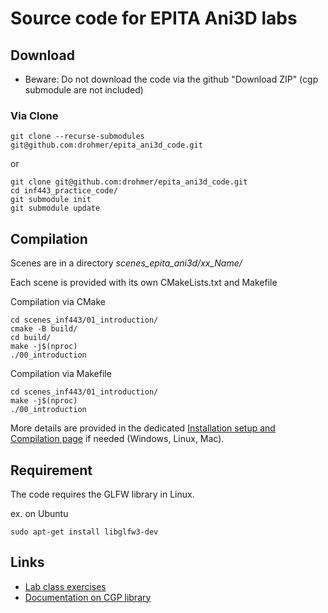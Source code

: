 # Source code for EPITA Ani3D labs

## Download

* Beware: Do not download the code via the github "Download ZIP" (cgp submodule are not included)

### Via Clone

```
git clone --recurse-submodules git@github.com:drohmer/epita_ani3d_code.git
```

or 

```
git clone git@github.com:drohmer/epita_ani3d_code.git
cd inf443_practice_code/
git submodule init
git submodule update
```

## Compilation

Scenes are in a directory _scenes_epita_ani3d/xx_Name/_


Each scene is provided with its own CMakeLists.txt and Makefile

Compilation via CMake
```
cd scenes_inf443/01_introduction/
cmake -B build/
cd build/
make -j$(nproc)
./00_introduction
```

Compilation via Makefile
```
cd scenes_inf443/01_introduction/
make -j$(nproc)
./00_introduction
```

More details are provided in the dedicated [Installation setup and Compilation page](https://imagecomputing.net/cgp/compilation) if needed (Windows, Linux, Mac).

## Requirement

The code requires the GLFW library in Linux.

ex. on Ubuntu

```
sudo apt-get install libglfw3-dev
```



## Links

* [Lab class exercises](https://damienrohmer.com/data/teaching/2022_2023/x-inf443/practice/index.html)
* [Documentation on CGP library](https://imagecomputing.net/cgp/index.html)

